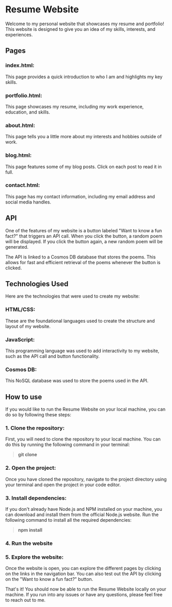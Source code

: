 # Resume Website
Welcome to my personal website that showcases my resume and portfolio! This website is designed to give you an idea of my skills, interests, and experiences.

## Pages
### index.html: 
This page provides a quick introduction to who I am and highlights my key skills.


### portfolio.html: 
This page showcases my resume, including my work experience, education, and skills.


### about.html: 
This page tells you a little more about my interests and hobbies outside of work.


### blog.html: 
This page features some of my blog posts. Click on each post to read it in full.


### contact.html: 
This page has my contact information, including my email address and social media handles.


## API

One of the features of my website is a button labeled "Want to know a fun fact?" that triggers an API call. When you click the button, a random poem will be displayed. If you click the button again, a new random poem will be generated.

The API is linked to a Cosmos DB database that stores the poems. This allows for fast and efficient retrieval of the poems whenever the button is clicked.

## Technologies Used

Here are the technologies that were used to create my website:

### HTML/CSS: 
These are the foundational languages used to create the structure and layout of my website.


### JavaScript: 
This programming language was used to add interactivity to my website, such as the API call and button functionality.


### Cosmos DB: 
This NoSQL database was used to store the poems used in the API.

## How to use

If you would like to run the Resume Website on your local machine, you can do so by following these steps:

### 1. Clone the repository: 
First, you will need to clone the repository to your local machine. You can do this by running the following command in your terminal:

>**git clone <url>**


### 2. Open the project:
Once you have cloned the repository, navigate to the project directory using your terminal and open the project in your code editor.

### 3. Install dependencies:
If you don't already have Node.js and NPM installed on your machine, you can download and install them from the official Node.js website. Run the following command to install all the required dependencies:

>**npm install**

### 4. Run the website

### 5. Explore the website:
Once the website is open, you can explore the different pages by clicking on the links in the navigation bar. You can also test out the API by clicking on the "Want to know a fun fact?" button.

That's it! You should now be able to run the Resume Website locally on your machine. If you run into any issues or have any questions, please feel free to reach out to me.












